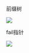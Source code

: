 前缀树

![](D:/%E4%BD%A0%E5%A5%BDJava/2000.png)



fail指针

![](D:/%E4%BD%A0%E5%A5%BDJava/2001.png)













































